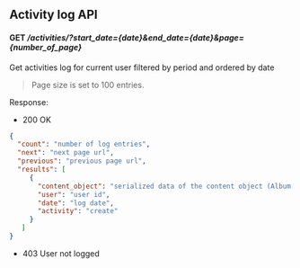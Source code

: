 ## Activity log API

#### **GET** */activities/?start_date={date}&end_date={date}&page={number_of_page}*

Get activities log for current user filtered by period and ordered by date  
> Page size is set to 100 entries.

Response:
- 200 OK
```json
{
  "count": "number of log entries",
  "next": "next page url",
  "previous": "previous page url",
  "results": [
     {
       "content_object": "serialized data of the content object (Album or Photo)",
       "user": "user id",
       "date": "log date",
       "activity": "create"
     }  
   ]
}
```
- 403 User not logged 
